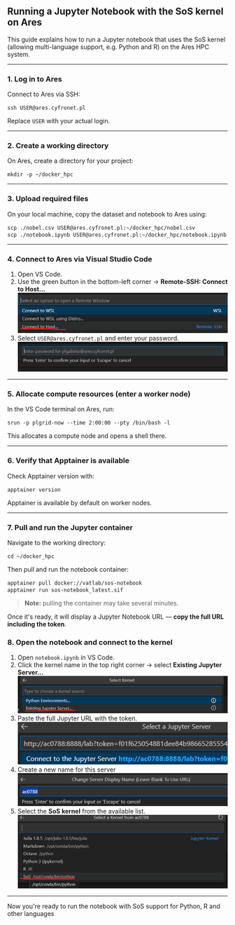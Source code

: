 ## Running a Jupyter Notebook with the SoS kernel on Ares

This guide explains how to run a Jupyter notebook that uses the SoS kernel (allowing multi-language support, e.g. Python and R) on the Ares HPC system.

---

### 1. Log in to Ares

Connect to Ares via SSH:

```
ssh USER@ares.cyfronet.pl
```

Replace `USER` with your actual login.

---

### 2. Create a working directory

On Ares, create a directory for your project:

```
mkdir -p ~/docker_hpc
```

---

### 3. Upload required files

On your local machine, copy the dataset and notebook to Ares using:

```
scp ./nobel.csv USER@ares.cyfronet.pl:~/docker_hpc/nobel.csv
scp ./notebook.ipynb USER@ares.cyfronet.pl:~/docker_hpc/notebook.ipynb
```

---

### 4. Connect to Ares via Visual Studio Code

1. Open VS Code.
2. Use the green button in the bottom-left corner → **Remote-SSH: Connect to Host...**
   ![connect-to-host](images/connect-to-host.png)
3. Select `USER@ares.cyfronet.pl` and enter your password.
   ![credentials-for-ares](images/credentials-for-ares.png)

---

### 5. Allocate compute resources (enter a worker node)

In the VS Code terminal on Ares, run:

```
srun -p plgrid-now --time 2:00:00 --pty /bin/bash -l
```

This allocates a compute node and opens a shell there.

---

### 6. Verify that Apptainer is available

Check Apptainer version with:

```
apptainer version
```

Apptainer is available by default on worker nodes.

---

### 7. Pull and run the Jupyter container

Navigate to the working directory:

```
cd ~/docker_hpc
```

Then pull and run the notebook container:

```
apptainer pull docker://vatlab/sos-notebook
apptainer run sos-notebook_latest.sif
```

> **Note:** pulling the container may take several minutes.

Once it's ready, it will display a Jupyter Notebook URL — **copy the full URL including the token**.

### 8. Open the notebook and connect to the kernel

1. Open `notebook.ipynb` in VS Code.
2. Click the kernel name in the top right corner → select **Existing Jupyter Server...**
   ![existing-jupyter-server](images/existing-jupyter-server.png)
3. Paste the full Jupyter URL with the token.
   ![connect-to-jupyter-server](images/connect-to-jupyter-server.png)
4. Create a new name for this server  ![server-display-name](images/server-display-name.png)
5. Select the **SoS kernel** from the available list.
   ![choose-sos](images/choose-sos.png)

---

Now you're ready to run the notebook with SoS support for Python, R and other languages

